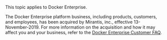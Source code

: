<!-- This text will be included on all Docker pages that document Enterprise products, features, and technologies that are transitioning to Mirantis. -->
This topic applies to Docker Enterprise.

The Docker Enterprise platform business, including products, customers, and employees, has been acquired by Mirantis, inc., effective 13-November-2019. For more information on the acquisition and how it may affect you and your business, refer to the [Docker Enterprise Customer FAQ](https://www.docker.com/faq-for-docker-enterprise-customers-and-partners).